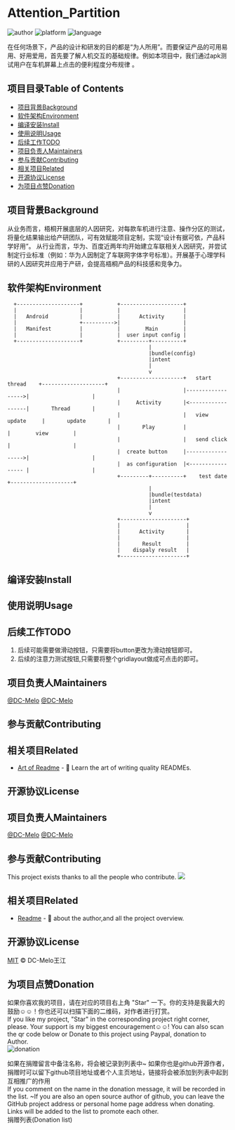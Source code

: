 # Attention_Partition #
<!-- 项目标记☻☺ -->
![author](https://img.shields.io/badge/DC-Melo-brightgreen.svg) 
![platform](https://img.shields.io/badge/platform-Linux-yellow.svg) 
![language](https://img.shields.io/badge/language-markdown-blue.svg) 
<!-- 项目描述 -->
在任何场景下，产品的设计和研发的目的都是“为人所用”。而要保证产品的可用易用、好用爱用，首先要了解人机交互的基础规律。例如本项目中，我们通过apk测试用户在车机屏幕上点击的便利程度分布规律 。


<!-- 项目目录 -->
## 项目目录Table of Contents ##
- [项目背景Background](#项目背景background)
- [软件架构Environment](#软件架构environment)
- [编译安装Install](#编译安装install)
- [使用说明Usage](#使用说明usage)
- [后续工作TODO](#后续工作todo)
- [项目负责人Maintainers](#项目负责人maintainers)
- [参与贡献Contributing](#参与贡献contributing)
- [相关项目Related](#相关项目related)
- [开源协议License](#开源协议license)
- [为项目点赞Donation](#为项目点赞donation)

<!-- 项目背景 -->
## 项目背景Background ##

从业务而言，梧桐开展底层的人因研究，对每款车机进行注意、操作分区的测试，将量化结果输出给产研团队，可有效赋能项目定制，实现“设计有据可依，产品科学好用”。
从行业而言，华为、百度近两年均开始建立车联相关人因研究，并尝试制定行业标准（例如：华为人因制定了车联网字体字号标准）。开展基于心理学科研的人因研究并应用于产研，会提高梧桐产品的科技感和竞争力。
<!-- 软件架构 -->
## 软件架构Environment ##

```
  +--------------------+           +--------------------+
  |                    |           |                    |
  |   Android          |           |      Activity      |
  |                    +---------->|                    |
  |   Manifest         |           |        Main        |
  |                    |           |  user input config |
  +--------------------+           +---------+----------+
                                             |       
                                             |bundle(config)
                                             |intent          
                                             |                
                                             v                
                                   +--------------------+   start thread    +--------------------+
                                   |                    |------------------>|                    |
                                   |     Activity       |<------------------|       Thread       |
                                   |                    |   view update     |       update       |
                                   |       Play         |                   |        view        |
                                   |                    |   send click      |                    |
                                   |  create button     |------------------>|                    |
                                   |  as configuration  |<----------------- |                    |
                                   +---------+----------+    test date      +--------------------+
                                             |                             
                                             |bundle(testdata)          
                                             |intent          
                                             |                
                                             v                
                                   +---------------------+
                                   |                     |
                                   |      Activity       |
                                   |                     |
                                   |       Result        |
                                   |    dispaly result   |
                                   +---------------------+
```
<!-- 编译安装 -->
## 编译安装Install ##

<!-- 使用说明 -->
## 使用说明Usage ##

<!-- 后续工作 -->
## 后续工作TODO ##


1. 后续可能需要做滑动按钮，只需要将button更改为滑动按钮即可。
2. 后续的注意力测试按钮,只需要将整个gridlayout做成可点击的即可。

<!-- 项目负责人 -->
## 项目负责人Maintainers

[@DC-Melo](https://github.com/DC-Melo)
[@DC-Melo](https://gitee.com/DC-Melo)

<!-- 参与贡献 -->
## 参与贡献Contributing


<!-- 相关项目 -->
## 相关项目Related

- [Art of Readme](https://github.com/noffle/art-of-readme) - 💌 Learn the art of writing quality READMEs.


<!-- 开源协议 -->
## 开源协议License

<!-- 项目负责人 -->
## 项目负责人Maintainers ##

[@DC-Melo](https://github.com/DC-Melo)
[@DC-Melo](https://gitee.com/DC-Melo)

<!-- 参与贡献 -->
## 参与贡献Contributing ##

This project exists thanks to all the people who contribute.
<a href="https://github.com/DC-Melo/Attention_Partition/graphs/contributors"><img src="https://opencollective.com/Attention_Partition/contributors.svg?width=890&button=false" /></a>

<!-- 相关项目 -->
## 相关项目Related ##

- [Readme](https://github.com/DC-Melo/README) - 💌 about the author,and all the project overview.


<!-- 开源协议 -->
## 开源协议License ##

[MIT](https://github.com/DC-Melo/Attention_Partition/LICENSE) © DC-Melo王江

<!-- 项目点赞 -->
## 为项目点赞Donation ##

如果你喜欢我的项目，请在对应的项目右上角 "Star" 一下。你的支持是我最大的鼓励☺☺！你也还可以扫描下面的二维码，对作者进行打赏。  
If you like my project, "Star" in the corresponding project right corner, please. Your support is my biggest encouragement☺☺! You can also scan the qr code below or Donate to this project using Paypal, donation to Author.  
![donation](docs/media/donation_quick_response_code.png)
<!-- <div align="center"> -->
<!-- <img src="docs/media/dc_wechat_pay.png" width="200" > -->
<!-- <img src="docs/media/dc_ali_pay.png"    width="200" > -->
<!-- <img src="docs/media/dc_bitcoin.png"    width="200" > -->
<!-- </div> -->

如果在捐赠留言中备注名称，将会被记录到列表中~ 如果你也是github开源作者，捐赠时可以留下github项目地址或者个人主页地址，链接将会被添加到列表中起到互相推广的作用  
If you comment on the name in the donation message, it will be recorded in the list. ~If you are also an open source author of github, you can leave the GitHub project address or personal home page address when donating. Links will be added to the list to promote each other.  
捐赠列表(Donation list)

